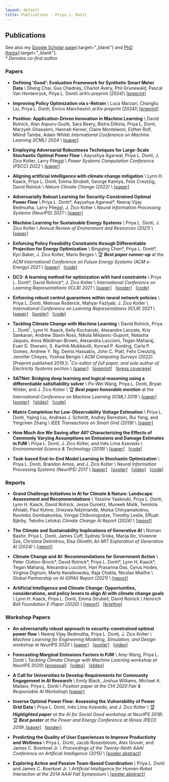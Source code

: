 ```yaml
---
layout: default
title: Publications - Priya L. Donti
---
```


## Publications

See also my [Google Scholar page](https://scholar.google.com/citations?user=PfRSkfEAAAAJ){:target="_blank"} and [PhD thesis](https://kilthub.cmu.edu/articles/thesis/Bridging_Deep_Learning_and_Electric_Power_Systems/21357516){:target="_blank"}.<br>
_* Denotes co-first author_

### Papers

* __Defining 'Good': Evaluation Framework for Synthetic Smart Meter Data__ \\
Sheng Chai, Gus Chadney, Charlot Avery, Phil Grunewald, Pascal Van Hentenryck, Priya L. Donti\\
_arXiv preprint (2024)_\\
<a href="https://arxiv.org/abs/2407.11785" target="_blank">[preprint]</a>

* __Improving Policy Optimization via ε-Retrain__ \\
Luca Marzari, Changliu Liu, Priya L. Donti, Enrico Marchesini\\
_arXiv preprint (2024)_\\
<a href="https://arxiv.org/abs/2406.08315" target="_blank">[preprint]</a>

* __Position: Application-Driven Innovation in Machine Learning__ \\
David Rolnick, Alan Aspuru-Guzik, Sara Beery, Bistra Dilkina, Priya L, Donti, Marzyeh Ghassemi, Hannah Kerner, Claire Monteleoni, Esther Rolf, Milind Tambe, Adam White\\
_International Conference on Machine Learning (ICML) 2024_ \\
<a href="https://arxiv.org/abs/2403.17381" target="_blank">[paper]</a>

* __Employing Adversarial Robustness Techniques for Large-Scale Stochastic Optimal Power Flow__ \\
Aayushya Agarwal, Priya L. Donti, J. Zico Kolter, Larry Pileggi \\
_Power Systems Computation Conference (PSCC) 2022_ \\
<a href="https://www.sciencedirect.com/science/article/abs/pii/S0378779622006101" target="_blank">[paper]</a>

* __Aligning artificial intelligence with climate change mitigation__ \\
Lynn H. Kaack, Priya L. Donti, Emma Strubell, George Kamiya, Felix Creutzig, David Rolnick \\
_Nature Climate Change (2022)_ \\
<a href="https://rdcu.be/cPjSv" target="_blank">[paper]</a>

* __Adversarially Robust Learning for Security-Constrained Optimal Power Flow__ \\
Priya L. Donti\*, Aayushya Agarwal\*, Neeraj Vijay Bedmutha, Larry Pileggi, J. Zico Kolter \\
_Neural Information Processing Systems (NeurIPS) 2021_ \\
<a href="https://arxiv.org/abs/2111.06961" target="_blank">[paper]</a>

* __Machine Learning for Sustainable Energy Systems__ \\
Priya L. Donti, J. Zico Kolter \\
_Annual Review of Environment and Resources (2021)_ \\
<a href="https://www.annualreviews.org/doi/abs/10.1146/annurev-environ-020220-061831" target="_blank">[paper]</a>

* __Enforcing Policy Feasibility Constraints through Differentiable Projection for Energy Optimization__ \\
Bingqing Chen\*, Priya L. Donti\*, Kyri Baker, J. Zico Kolter, Mario Berges \\
&#127942; <i><b>Best paper runner-up</b></i> at the _ACM International Conference on Future Energy Systems (ACM e-Energy) 2021_ \\
<a href="https://arxiv.org/abs/2105.08881" target="_blank">[paper]</a>
&nbsp;
<a href="https://github.com/INFERLab/PROF" target="_blank">[code]</a>

* __DC3: A learning method for optimization with hard constraints__ \\
Priya L. Donti\*, David Rolnick\*, J. Zico Kolter \\
_International Conference on Learning Representations (ICLR) 2021_ \\
<a href="https://arxiv.org/abs/2104.12225" target="_blank">[paper]</a>
&nbsp; 
<a href="/files/2021/dc3_poster.pdf" target="_blank">[poster]</a>
&nbsp;
<a href="https://github.com/locuslab/DC3" target="_blank">[code]</a>

* __Enforcing robust control guarantees within neural network policies__ \\
Priya L. Donti, Melrose Roderick, Mahyar Fazlyab, J. Zico Kolter \\
_International Conference on Learning Representations (ICLR) 2021_ \\
<a href="https://arxiv.org/abs/2011.08105" target="_blank">[paper]</a>
&nbsp; 
<a href="/files/2021/robust_nn_control_poster.pdf" target="_blank">[poster]</a>
&nbsp;
<a href="https://github.com/locuslab/robust-nn-control" target="_blank">[code]</a>

* __Tackling Climate Change with Machine Learning__ \\
David Rolnick, Priya L. Donti<sup>†</sup>, Lynn H. Kaack, Kelly Kochanski, Alexandre Lacoste, Kris Sankaran, Andrew Slavin Ross, Nikola Milojevic-Dupont, Natasha Jaques, Anna Waldman-Brown, Alexandra Luccioni, Tegan Maharaj, Evan D. Sherwin, S. Karthik Mukkavilli, Konrad P. Kording, Carla P. Gomes, Andrew Y. Ng, Demis Hassabis, John C. Platt, Felix Creutzig, Jennifer Chayes, Yoshua Bengio \\
<i>ACM Computing Surveys (2022)</i>. \[Preprint published 2019.\]\\
<i><sup>†</sup>Co-editor of full paper, and sole author of Electricity Systems section.</i>\\
<a href="https://dl.acm.org/doi/10.1145/3485128" target="_blank">[paper]</a>
&nbsp; 
<a href="https://arxiv.org/abs/1906.05433" target="_blank">[preprint]</a>
&nbsp; 
<a href="https://www.technologyreview.com/s/613838/ai-climate-change-machine-learning/" target="_blank">[press coverage]</a>

* __SATNet: Bridging deep learning and logical reasoning using a differentiable satisfiability solver__ \\
Po-Wei Wang, Priya L. Donti, Bryan Wilder, and J. Zico Kolter \\
&#127942; <i><b>Best paper honorable mention</b></i> at the _International Conference on Machine Learning (ICML) 2019_ \\
<a href="https://arxiv.org/abs/1905.12149" target="_blank">[paper]</a>
&nbsp; 
<a href="https://powei.tw/satnet_poster.pdf" target="_blank">[poster]</a>
&nbsp; 
<a href="https://powei.tw/satnet_slide.pdf" target="_blank">[slides]</a>
&nbsp; 
<a href="https://github.com/locuslab/SATNet" target="_blank">[code]</a>

* __Matrix Completion for Low-Observability Voltage Estimation__ \\
Priya L. Donti, Yajing Liu, Andreas J. Schmitt, Andrey Bernstein, Rui Yang, and Yingchen Zhang \\
_IEEE Transactions on Smart Grid (2019)_ \\
<a href="https://www.doi.org/10.1109/TSG.2019.2956906" target="_blank">[paper]</a> 

* __How Much Are We Saving after All? Characterizing the Effects of Commonly Varying Assumptions on Emissions and Damage Estimates in PJM__ \\
Priya L. Donti, J. Zico Kolter, and Inês Lima Azevedo \\
_Environmental Science & Technology (2019)_ \\
<a href="https://pubs.acs.org/doi/10.1021/acs.est.8b06586" target="_blank">[paper]</a>
&nbsp; 
<a href="https://github.com/priyald17/emissions-assumptions" target="_blank">[code]</a>

* __Task-based End-to-End Model Learning in Stochastic Optimization__ \\
Priya L. Donti, Brandon Amos, and J. Zico Kolter \\
_Neural Information Processing Systems (NeurIPS) 2017_ \\
<a href="https://arxiv.org/abs/1703.04529" target="_blank">[paper]</a>
&nbsp; 
<a href="/files/2017/neurips_e2e_model_learning_poster.pdf" target="_blank">[poster]</a>
&nbsp; 
<a href="https://youtu.be/vGSzqbgDB-8" target="_blank">[video]</a>
&nbsp; 
<a href="https://github.com/locuslab/e2e-model-learning" target="_blank">[code]</a>


### Reports

* __Grand Challenge Initiatives in AI for Climate & Nature: Landscape Assessment and Recommendations__ \\
Yassine Yaakoubi, Priya L. Donti, Lynn H. Kaack, David Rolnick, Jesse Dunietz, Muneeb Malik, Temilola Afolabi, Paul Kuhne, Onezwa Ndzimande, Mutsa Chinyamakobvu, Ruvimbo Gombakomba, Vongai Chibvongodze, Timothy Leslie, Effuah Bjärby, Teboho Letuka\\
_Climate Change AI Report (2024)_ \\
<a href="https://www.climatechange.ai/reports/grandchallenges" target="_blank">[report]</a>

* __The Climate and Sustainability Implications of Generative AI__ \\
Noman Bashir, Priya L. Donti, James Cuff, Sydney Sroka, Marija Ilic, Vivienne Sze, Christina Delimitrou, Elsa Olivetti\\
_An MIT Exploration of Generative AI (2024)_ \\
<a href="https://mit-genai.pubpub.org/pub/8ulgrckc/release/2" target="_blank">[report]</a>

* __Climate Change and AI: Recommendations for Government Action__ \\
Peter Clutton-Brock\*, David Rolnick\*, Priya L. Donti\*, Lynn H. Kaack\*, Tegan Maharaj, Alexandra Luccioni, Hari Prasanna Das, Cyrus Hodes, Virginia Dignum, Marta Kwiatkowska, Raja Chatila, Nicolas Miailhe \\
_Global Partnership on AI (GPAI) Report (2021)_ \\
<a href="https://www.gpai.ai/projects/climate-change-and-ai.pdf" target="_blank">[report]</a>

* __Artificial Intelligence and Climate Change: Opportunities, considerations, and policy levers to align AI with climate change goals__ \\
Lynn H. Kaack, Priya L. Donti, Emma Strubell, David Rolnick \\
_Heinrich Böll Foundation E-Paper (2020)_ \\
<a href="https://eu.boell.org/en/2020/12/03/artificial-intelligence-and-climate-change" target="_blank">[report]</a>
&nbsp;
<a href="https://www.youtube.com/watch?v=HEw3xhTMnp0&feature=youtu.be&ab_channel=Heinrich-B%C3%B6ll-StiftungEuropeanUnion" target="_blank">[briefing]</a>

### Workshop Papers

* __An adversarially robust approach to security-constrained optimal power flow__ \\
Neeraj Vijay Bedmutha, Priya L. Donti, J. Zico Kolter \\
_Machine Learning for Engineering Modeling, Simulation, and Design workshop at NeurIPS 2020_ \\
<a href="https://ml4eng.github.io/camera_readys/53.pdf" target="_blank">[paper]</a>
&nbsp; 
<a href="https://ml4eng.github.io/posters/53.pdf" target="_blank">[poster]</a>
&nbsp;
<a href="https://slideslive.com/38942213/an-adversarially-robust-approach-to-securityconstrained-optimal-power-flow" target="_blank">[video]</a>

* __Forecasting Marginal Emissions Factors in PJM__ \\
Amy Wang, Priya L. Donti \\
_Tackling Climate Change with Machine Learning workshop at NeurIPS 2020_\\
<a href="https://www.climatechange.ai/papers/neurips2020/92/paper.pdf" target="_blank">[proposal]</a>
&nbsp; 
<a href="https://slideslive.com/38942124/forecasting-mefs-in-pjm" target="_blank">[video]</a>
&nbsp; 
<a href="https://www.climatechange.ai/papers/neurips2020/92/slides.pdf" target="_blank">[slides]</a>

* __A Call for Universities to Develop Requirements for Community Engagement in AI Research__ \\
Emily Black, Joshua Williams, Michael A. Madaio, Priya L. Donti \\
_Position paper at the CHI 2020 Fair & Responsible AI Workshop_\\
<a href="http://www.cs.cmu.edu/afs/cs.cmu.edu/user/emilybla/www/CHI2020_extended_abstract.pdf" target="_blank">[paper]</a>

* __Inverse Optimal Power Flow: Assessing the Vulnerability of Power Grid Data__ \\
Priya L. Donti, Inês Lima Azevedo, and J. Zico Kolter \\
&#127942; <i><b>Highlighted paper</b> at the AI for Social Good workshop at NeurIPS 2018</i>\\
&#127942; <i><b>Best poster</b> at the Power and Energy Conference at Illinois (PECI) 2019</i>\\
<a href="https://aiforsocialgood.github.io/2018/pdfs/track1/118_aisg_neurips2018.pdf" target="_blank">[paper]</a>
&nbsp; 
<a href="/files/2018/inverse_opf_poster.pdf" target="_blank">[poster]</a>

* __Predicting the Quality of User Experiences to Improve Productivity and Wellness__ \\
Priya L. Donti, Jacob Rosenbloom, Alex Gruver, and James C. Boerkoel Jr. \\
_Proceedings of the Twenty-Ninth AAAI Conference on Artificial Intelligence (2015)_ \\
<a href="https://www.aaai.org/ocs/index.php/AAAI/AAAI15/paper/viewFile/9862/9709" target="_blank">[poster abstract]</a>

* __Exploring Active and Passive Team-Based Coordination__ \\
Priya L. Donti and James C. Boerkoel Jr. \\
_Artificial Intelligence for Human-Robot Interaction at the 2014 AAAI Fall Symposium_ \\
<a href="https://www.aaai.org/ocs/index.php/FSS/FSS14/paper/view/9112/9144" target="_blank">[poster abstract]</a>
